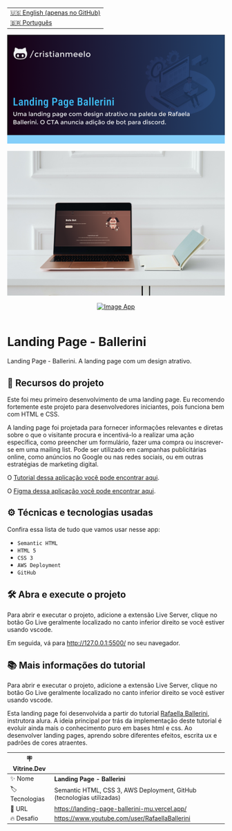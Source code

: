 <table align="right">
  <tr>
    <td>
      <a href="README-EN.md">🇺🇸 English (apenas no GitHub)</a>
    </td>
  </tr>
  <tr>
    <td>
      <a href="README.md">🇧🇷 Português</a>
    </td>
  </tr>
</table>


![](https://github.com/cristianmeelo/landing-page-ballerini/blob/main/thumbnail.png?raw=true)

![](https://github.com/cristianmeelo/landing-page-ballerini/blob/main/thumbnail-mockup.png?raw=true#vitrinedev)

<div align="center">
<a href="https://landing-page-ballerini-mu.vercel.app/">
  <img src="https://img.shields.io/badge/-CONFIRA%20AQUI-lightblue" alt="Image App" >
</a>
</div>

<br/>


# Landing Page - Ballerini

Landing Page - Ballerini. A landing page com um design atrativo.


## 🔨 Recursos do projeto

Este foi meu primeiro desenvolvimento de uma landing page. Eu recomendo fortemente este projeto para desenvolvedores iniciantes, pois funciona bem com HTML e CSS.

A landing page foi projetada para fornecer informações relevantes e diretas sobre o que o visitante procura e incentivá-lo a realizar uma ação específica, como preencher um formulário, fazer uma compra ou inscrever-se em uma mailing list. Pode ser utilizado em campanhas publicitárias online, como anúncios no Google ou nas redes sociais, ou em outras estratégias de marketing digital.

O [Tutorial dessa aplicação você pode encontrar aqui](https://www.youtube.com/watch?v=llF6vD-RljE&t=138s&ab_channel=RafaellaBallerini).

O [Figma dessa aplicação você pode encontrar aqui](https://www.figma.com/file/myqP66iQwzjwjrIAJyyrip/BalleBot?node-id=0%3A1&t=xaxOj9U8380vQL7r-0).

## ⚙️ Técnicas e tecnologias usadas

Confira essa lista de tudo que vamos usar nesse app:


- `Semantic HTML`
- `HTML 5`
- `CSS 3`
- `AWS Deployment`
- `GitHub`

## 🛠️ Abra e execute o projeto


Para abrir e executar o projeto, adicione a extensão Live Server, clique no botão Go Live geralmente localizado no canto inferior direito se você estiver usando vscode.

Em seguida, vá para <a href="http://127.0.0.1:5500/">http://127.0.0.1:5500/</a> no seu navegador.

## 📚 Mais informações do tutorial

Para abrir e executar o projeto, adicione a extensão Live Server, clique no botão Go Live geralmente localizado no canto inferior direito se você estiver usando vscode.

Esta landing page foi desenvolvida a partir do tutorial [Rafaella Ballerini](https://www.youtube.com/user/RafaellaBallerini), instrutora alura. A ideia principal por trás da implementação deste tutorial é evoluir ainda mais o conhecimento puro em bases html e css. Ao desenvolver landing pages, aprendo sobre diferentes efeitos, escrita ux e padrões de cores atraentes.

| :placard: Vitrine.Dev |                                                                                       |
| --------------------- | ------------------------------------------------------------------------------------- |
| :sparkles: Nome       | **Landing Page - Ballerini**                                                                           |
| :label: Tecnologias   | Semantic HTML, CSS 3, AWS Deployment, GitHub (tecnologias utilizadas) |
| :rocket: URL          | https://landing-page-ballerini-mu.vercel.app/                                                    |
| :fire: Desafio        | https://www.youtube.com/user/RafaellaBallerini                          |


